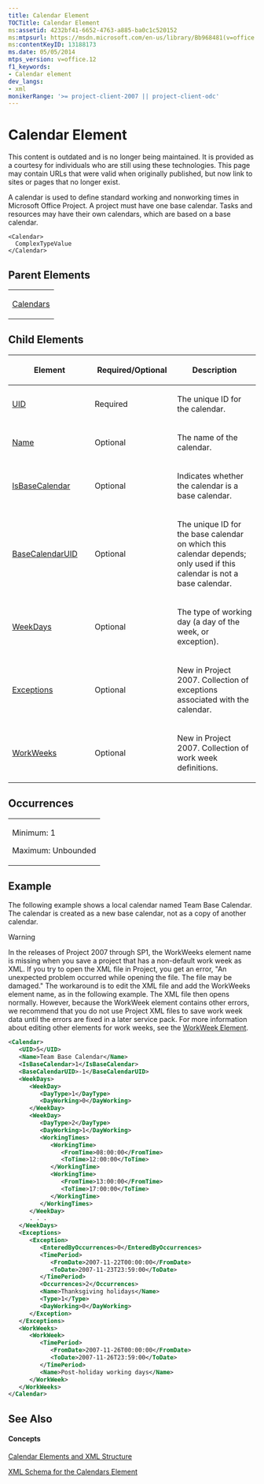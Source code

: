```yaml
---
title: Calendar Element
TOCTitle: Calendar Element
ms:assetid: 4232bf41-6652-4763-a885-ba0c1c520152
ms:mtpsurl: https://msdn.microsoft.com/en-us/library/Bb968481(v=office.12)
ms:contentKeyID: 13188173
ms.date: 05/05/2014
mtps_version: v=office.12
f1_keywords:
- Calendar element
dev_langs:
- xml
monikerRange: '>= project-client-2007 || project-client-odc'
---
```


# Calendar Element

This content is outdated and is no longer being maintained. It is provided as a courtesy for individuals who are still using these technologies. This page may contain URLs that were valid when originally published, but now link to sites or pages that no longer exist.

A calendar is used to define standard working and nonworking times in Microsoft Office Project. A project must have one base calendar. Tasks and resources may have their own calendars, which are based on a base calendar.

    <Calendar>
      ComplexTypeValue
    </Calendar>

## Parent Elements

<table>
<colgroup>
<col style="width: 100%" />
</colgroup>
<tbody>
<tr class="odd">
<td><p><a href="bb968499(v=office.12).md">Calendars</a></p></td>
</tr>
</tbody>
</table>

## Child Elements

<table>
<colgroup>
<col style="width: 33%" />
<col style="width: 33%" />
<col style="width: 33%" />
</colgroup>
<thead>
<tr class="header">
<th><p>Element</p></th>
<th><p>Required/Optional</p></th>
<th><p>Description</p></th>
</tr>
</thead>
<tbody>
<tr class="odd">
<td><p><a href="bb968590(v=office.12).md">UID</a></p></td>
<td><p>Required</p></td>
<td><p>The unique ID for the calendar.</p></td>
</tr>
<tr class="even">
<td><p><a href="bb968600(v=office.12).md">Name</a></p></td>
<td><p>Optional</p></td>
<td><p>The name of the calendar.</p></td>
</tr>
<tr class="odd">
<td><p><a href="bb968610(v=office.12).md">IsBaseCalendar</a></p></td>
<td><p>Optional</p></td>
<td><p>Indicates whether the calendar is a base calendar.</p></td>
</tr>
<tr class="even">
<td><p><a href="bb968744(v=office.12).md">BaseCalendarUID</a></p></td>
<td><p>Optional</p></td>
<td><p>The unique ID for the base calendar on which this calendar depends; only used if this calendar is not a base calendar.</p></td>
</tr>
<tr class="odd">
<td><p><a href="bb968420(v=office.12).md">WeekDays</a></p></td>
<td><p>Optional</p></td>
<td><p>The type of working day (a day of the week, or exception).</p></td>
</tr>
<tr class="even">
<td><p><a href="bb968618(v=office.12).md">Exceptions</a></p></td>
<td><p>Optional</p></td>
<td><p>New in Project 2007. Collection of exceptions associated with the calendar.</p></td>
</tr>
<tr class="odd">
<td><p><a href="bb968496(v=office.12).md">WorkWeeks</a></p></td>
<td><p>Optional</p></td>
<td><p>New in Project 2007. Collection of work week definitions.</p></td>
</tr>
</tbody>
</table>

## Occurrences

<table>
<colgroup>
<col style="width: 100%" />
</colgroup>
<tbody>
<tr class="odd">
<td><p>Minimum: 1</p>
<p>Maximum: Unbounded</p></td>
</tr>
</tbody>
</table>

## Example

The following example shows a local calendar named Team Base Calendar. The calendar is created as a new base calendar, not as a copy of another calendar.


> [!WARNING]
> In the releases of Project 2007 through SP1, the WorkWeeks element name is missing when you save a project that has a non-default work week as XML. If you try to open the XML file in Project, you get an error, "An unexpected problem occurred while opening the file. The file may be damaged." The workaround is to edit the XML file and add the WorkWeeks element name, as in the following example. The XML file then opens normally. However, because the WorkWeek element contains other errors, we recommend that you do not use Project XML files to save work week data until the errors are fixed in a later service pack. For more information about editing other elements for work weeks, see the <A href="bb968525(v=office.12).md">WorkWeek Element</A>.


``` xml
<Calendar>
   <UID>5</UID>
   <Name>Team Base Calendar</Name>
   <IsBaseCalendar>1</IsBaseCalendar>
   <BaseCalendarUID>-1</BaseCalendarUID>
   <WeekDays>
      <WeekDay>
         <DayType>1</DayType>
         <DayWorking>0</DayWorking>
      </WeekDay>
      <WeekDay>
         <DayType>2</DayType>
         <DayWorking>1</DayWorking>
         <WorkingTimes>
            <WorkingTime>
               <FromTime>08:00:00</FromTime>
               <ToTime>12:00:00</ToTime>
            </WorkingTime>
            <WorkingTime>
               <FromTime>13:00:00</FromTime>
               <ToTime>17:00:00</ToTime>
            </WorkingTime>
         </WorkingTimes>
      </WeekDay>
      . . .
   </WeekDays>
   <Exceptions>
      <Exception>
         <EnteredByOccurrences>0</EnteredByOccurrences>
         <TimePeriod>
            <FromDate>2007-11-22T00:00:00</FromDate>
            <ToDate>2007-11-23T23:59:00</ToDate>
         </TimePeriod>
         <Occurrences>2</Occurrences>
         <Name>Thanksgiving holidays</Name>
         <Type>1</Type>
         <DayWorking>0</DayWorking>
      </Exception>
   </Exceptions>
   <WorkWeeks>
      <WorkWeek>
         <TimePeriod>
            <FromDate>2007-11-26T00:00:00</FromDate>
            <ToDate>2007-11-26T23:59:00</ToDate>
         </TimePeriod>
         <Name>Post-holiday working days</Name>
      </WorkWeek>
   </WorkWeeks>
</Calendar>
```

## See Also

#### Concepts

[Calendar Elements and XML Structure](bb968563\(v=office.12\).md)

[XML Schema for the Calendars Element](bb968557\(v=office.12\).md)

